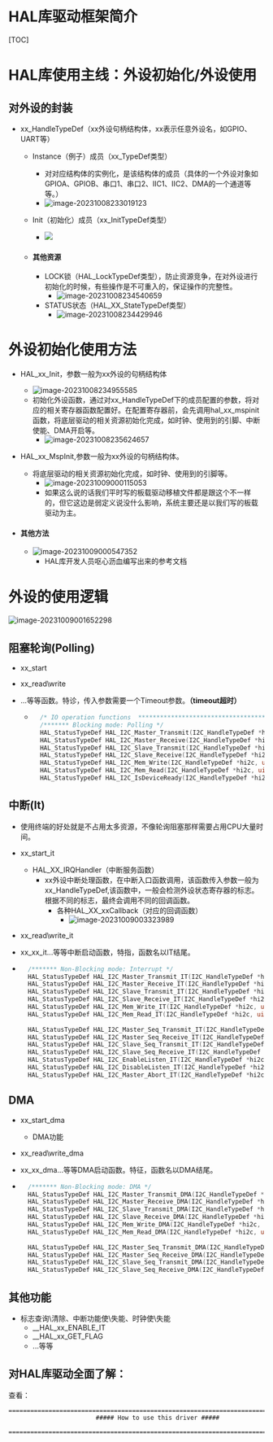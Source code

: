 # HAL库驱动框架简介

[TOC]

# HAL库使用主线：外设初始化/外设使用

## 对外设的封装

- xx_HandleTypeDef（xx外设句柄结构体，xx表示任意外设名，如GPIO、UART等）

    - Instance（例子）成员（xx_TypeDef类型）

        - 对对应结构体的实例化，是该结构体的成员（具体的一个外设对象如GPIOA、GPIOB、串口1、串口2、IIC1、IIC2、DMA的一个通道等等。）
        - ![image-20231008233019123](https://zdh934.oss-cn-shenzhen.aliyuncs.com/PigGo/202310082330212.png)

    - Init（初始化）成员（xx_InitTypeDef类型）

        - ![](https://zdh934.oss-cn-shenzhen.aliyuncs.com/PigGo/202310082341877.png)

    - #### 其他资源

        - LOCK锁（HAL_LockTypeDef类型），防止资源竞争，在对外设进行初始化的时候，有些操作是不可重入的，保证操作的完整性。
            - ![image-20231008234540659](https://zdh934.oss-cn-shenzhen.aliyuncs.com/PigGo/202310082345726.png)
        - STATUS状态（HAL_XX_StateTypeDef类型）
            - ![image-20231008234429946](https://zdh934.oss-cn-shenzhen.aliyuncs.com/PigGo/202310082344993.png)

# 外设初始化使用方法

-  HAL_xx_Init，参数一般为xx外设的句柄结构体

    - ![image-20231008234955585](https://zdh934.oss-cn-shenzhen.aliyuncs.com/PigGo/202310082349632.png)
    - 初始化外设函数，通过对xx_HandleTypeDef下的成员配置的参数，将对应的相关寄存器函数配置好。在配置寄存器前，会先调用hal_xx_mspinit函数，将底层驱动的相关资源初始化完成，如时钟、使用到的引脚、中断使能、DMA开启等。
        - ![image-20231008235624657](https://zdh934.oss-cn-shenzhen.aliyuncs.com/PigGo/202310082356717.png)

- HAL_xx_MspInit,参数一般为xx外设的句柄结构体。

    - 将底层驱动的相关资源初始化完成，如时钟、使用到的引脚等。
        - ![image-20231009000115053](https://zdh934.oss-cn-shenzhen.aliyuncs.com/PigGo/202310090001107.png)
        - 如果这么说的话我们平时写的板载驱动移植文件都是跟这个不一样的，但它这边是弱定义说没什么影响，系统主要还是以我们写的板载驱动为主。

- #### 其他方法

    - ![image-20231009000547352](https://zdh934.oss-cn-shenzhen.aliyuncs.com/PigGo/202310090005402.png)
        - HAL库开发人员呕心沥血编写出来的参考文档

# 外设的使用逻辑

![image-20231009001652298](https://zdh934.oss-cn-shenzhen.aliyuncs.com/PigGo/202310090016358.png)

## 阻塞轮询(Polling)

- xx_start

- xx_read\write

- ...等等函数。特诊，传入参数需要一个Timeout参数。**（timeout超时）**

    - ```c
        /* IO operation functions  ****************************************************/
        /******* Blocking mode: Polling */
        HAL_StatusTypeDef HAL_I2C_Master_Transmit(I2C_HandleTypeDef *hi2c, uint16_t DevAddress, uint8_t *pData, uint16_t Size, uint32_t Timeout);
        HAL_StatusTypeDef HAL_I2C_Master_Receive(I2C_HandleTypeDef *hi2c, uint16_t DevAddress, uint8_t *pData, uint16_t Size, uint32_t Timeout);
        HAL_StatusTypeDef HAL_I2C_Slave_Transmit(I2C_HandleTypeDef *hi2c, uint8_t *pData, uint16_t Size, uint32_t Timeout);
        HAL_StatusTypeDef HAL_I2C_Slave_Receive(I2C_HandleTypeDef *hi2c, uint8_t *pData, uint16_t Size, uint32_t Timeout);
        HAL_StatusTypeDef HAL_I2C_Mem_Write(I2C_HandleTypeDef *hi2c, uint16_t DevAddress, uint16_t MemAddress, uint16_t MemAddSize, uint8_t *pData, uint16_t Size, uint32_t Timeout);
        HAL_StatusTypeDef HAL_I2C_Mem_Read(I2C_HandleTypeDef *hi2c, uint16_t DevAddress, uint16_t MemAddress, uint16_t MemAddSize, uint8_t *pData, uint16_t Size, uint32_t Timeout);
        HAL_StatusTypeDef HAL_I2C_IsDeviceReady(I2C_HandleTypeDef *hi2c, uint16_t DevAddress, uint32_t Trials, uint32_t Timeout);
        ```

## 中断(It)

- 使用终端的好处就是不占用太多资源，不像轮询阻塞那样需要占用CPU大量时间。

- xx_start_it

    - HAL_XX_IRQHandler（中断服务函数）
        - xx外设中断处理函数，在中断入口函数调用，该函数传入参数一般为 xx_HandleTypeDef,该函数中，一般会检测外设状态寄存器的标志。根据不同的标志，最终会调用不同的回调函数。
            - 各种HAL_XX_xxCallback（对应的回调函数）
                - ![image-20231009003323989](https://zdh934.oss-cn-shenzhen.aliyuncs.com/PigGo/202310090033051.png)

- xx_read\write_it

- xx_xx_it...等等中断启动函数，特指，函数名以IT结尾。

- ```c
    /******* Non-Blocking mode: Interrupt */
    HAL_StatusTypeDef HAL_I2C_Master_Transmit_IT(I2C_HandleTypeDef *hi2c, uint16_t DevAddress, uint8_t *pData, uint16_t Size);
    HAL_StatusTypeDef HAL_I2C_Master_Receive_IT(I2C_HandleTypeDef *hi2c, uint16_t DevAddress, uint8_t *pData, uint16_t Size);
    HAL_StatusTypeDef HAL_I2C_Slave_Transmit_IT(I2C_HandleTypeDef *hi2c, uint8_t *pData, uint16_t Size);
    HAL_StatusTypeDef HAL_I2C_Slave_Receive_IT(I2C_HandleTypeDef *hi2c, uint8_t *pData, uint16_t Size);
    HAL_StatusTypeDef HAL_I2C_Mem_Write_IT(I2C_HandleTypeDef *hi2c, uint16_t DevAddress, uint16_t MemAddress, uint16_t MemAddSize, uint8_t *pData, uint16_t Size);
    HAL_StatusTypeDef HAL_I2C_Mem_Read_IT(I2C_HandleTypeDef *hi2c, uint16_t DevAddress, uint16_t MemAddress, uint16_t MemAddSize, uint8_t *pData, uint16_t Size);
    
    HAL_StatusTypeDef HAL_I2C_Master_Seq_Transmit_IT(I2C_HandleTypeDef *hi2c, uint16_t DevAddress, uint8_t *pData, uint16_t Size, uint32_t XferOptions);
    HAL_StatusTypeDef HAL_I2C_Master_Seq_Receive_IT(I2C_HandleTypeDef *hi2c, uint16_t DevAddress, uint8_t *pData, uint16_t Size, uint32_t XferOptions);
    HAL_StatusTypeDef HAL_I2C_Slave_Seq_Transmit_IT(I2C_HandleTypeDef *hi2c, uint8_t *pData, uint16_t Size, uint32_t XferOptions);
    HAL_StatusTypeDef HAL_I2C_Slave_Seq_Receive_IT(I2C_HandleTypeDef *hi2c, uint8_t *pData, uint16_t Size, uint32_t XferOptions);
    HAL_StatusTypeDef HAL_I2C_EnableListen_IT(I2C_HandleTypeDef *hi2c);
    HAL_StatusTypeDef HAL_I2C_DisableListen_IT(I2C_HandleTypeDef *hi2c);
    HAL_StatusTypeDef HAL_I2C_Master_Abort_IT(I2C_HandleTypeDef *hi2c, uint16_t DevAddress);
    ```

## DMA

- xx_start_dma

    - DMA功能

- xx_read\write_dma

- xx_xx_dma...等等DMA启动函数。特征，函数名以DMA结尾。

- ```c
    /******* Non-Blocking mode: DMA */
    HAL_StatusTypeDef HAL_I2C_Master_Transmit_DMA(I2C_HandleTypeDef *hi2c, uint16_t DevAddress, uint8_t *pData, uint16_t Size);
    HAL_StatusTypeDef HAL_I2C_Master_Receive_DMA(I2C_HandleTypeDef *hi2c, uint16_t DevAddress, uint8_t *pData, uint16_t Size);
    HAL_StatusTypeDef HAL_I2C_Slave_Transmit_DMA(I2C_HandleTypeDef *hi2c, uint8_t *pData, uint16_t Size);
    HAL_StatusTypeDef HAL_I2C_Slave_Receive_DMA(I2C_HandleTypeDef *hi2c, uint8_t *pData, uint16_t Size);
    HAL_StatusTypeDef HAL_I2C_Mem_Write_DMA(I2C_HandleTypeDef *hi2c, uint16_t DevAddress, uint16_t MemAddress, uint16_t MemAddSize, uint8_t *pData, uint16_t Size);
    HAL_StatusTypeDef HAL_I2C_Mem_Read_DMA(I2C_HandleTypeDef *hi2c, uint16_t DevAddress, uint16_t MemAddress, uint16_t MemAddSize, uint8_t *pData, uint16_t Size);
    
    HAL_StatusTypeDef HAL_I2C_Master_Seq_Transmit_DMA(I2C_HandleTypeDef *hi2c, uint16_t DevAddress, uint8_t *pData, uint16_t Size, uint32_t XferOptions);
    HAL_StatusTypeDef HAL_I2C_Master_Seq_Receive_DMA(I2C_HandleTypeDef *hi2c, uint16_t DevAddress, uint8_t *pData, uint16_t Size, uint32_t XferOptions);
    HAL_StatusTypeDef HAL_I2C_Slave_Seq_Transmit_DMA(I2C_HandleTypeDef *hi2c, uint8_t *pData, uint16_t Size, uint32_t XferOptions);
    HAL_StatusTypeDef HAL_I2C_Slave_Seq_Receive_DMA(I2C_HandleTypeDef *hi2c, uint8_t *pData, uint16_t Size, uint32_t XferOptions);
    ```

## 其他功能

- 标志查询\清除、中断功能使\失能、时钟使\失能
    - __HAL_xx_ENABLE_IT
    - __HAL_xx_GET_FLAG
    - ...等等

## 对HAL库驱动全面了解：

查看：

```ABAP
==============================================================================
                        ##### How to use this driver #####
  ==============================================================================
```

